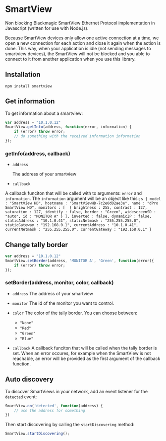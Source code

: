 # SmartView
Non blocking Blackmagic SmartView Ethernet Protocol implementation in Javascript (written for use with Node.js).

Because SmartView devices only allow one active connection at a time, we open a new connection for each action and close it again when the action is done. This way, when your application is idle (not sending messages to smartview devices), the SmartView will not be blocked and you able to connect to it from another application when you use this library.

## Installation
	npm install smartview

## Get information

To get information about a smartview:
```js
var address = "10.1.0.12"
SmartView.getInfo(address, function(error, information) {
	if (error) throw error;
	// do something with the received information information
});
```
### getInfo(address, callback)

- `address`

  The address of your smartview

- `callback` 

 A callback funciton that will be called with to arguments: `error` and `information`. The `information` argument will be an object like this:
	​```js
	{
	    model : "SmartView HD",
	    hostname : "SmartViewHD-7c2e0d02ae3e",
	    name : "dPro SmartView HD",
	    monitors : [ 
	        {
	            brightness : 255,
	            contrast : 127,
	            saturation : 127,
	            identify : false,
	            border : "Green",
	            widescreenSD : "auto",
	            id : "MONITOR A"
	        }
	    ],
	    inverted : false,
	    dynamicIP : false,
	    staticAddress : "10.1.0.41",
	    staticNetmask : "255.255.255.0",
	    staticGateway : "192.168.0.1",
	    currentAddress : "10.1.0.41",
	    currentNetmask : "255.255.255.0",
	    currentGateway : "192.168.0.1"
	}
	​```

## Change tally border
```js
var address = "10.1.0.12"
SmartView.setBorder(address, 'MONITOR A', 'Green', function(error){
	if (error) throw error;
});
```
### setBorder(address, monitor, color, callback)

- `address` The address of your smartview

- `monitor` The id of the monitor you want to control.

- `color`  The color of the tally border. You can choose between:
  - `"None"`
  - `"Red"`
  - `"Green"`
  - `"Blue"`


- `callback` A callback funciton that will be called when the tally border is set. When an error occures, for example when the SmartView is not reachable, an error will be provided as the first argument of the callback function.

## Auto discovery

To discover SmartViews in your network, add an event listener for the `detected` event:

```js
SmartView.on('detected', function(address) {
	// use the address for something
})
```
Then start discovering by calling the `startDiscovering` method:
```js
SmartView.startDiscovering();
```
